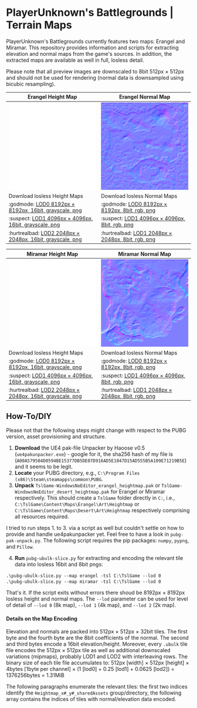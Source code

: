 # PlayerUnknown's Battlegrounds | Terrain Maps

PlayerUnknown's Battlegrounds currently features two maps: Erangel and Miramar. This repository provides information and scripts for extracting elevation and normal maps from the game's sources. In addition, the extracted maps are available as well in full, losless detail.

Please note that all preview images are downscaled to 8bit 512px &times; 512px and should not be used for rendering (normal data is downsampled using bicubic resampling).

| Erangel Height Map | Erangel Normal Map |
|--------------------|--------------------|
| <img src="https://github.com/cgcostume/pubg-maps/blob/master/erangel/pubg_erangel_height_l16_preview.png" width="100%" alt="pubg_erangel_elevation_preview"> | <img src="https://github.com/cgcostume/pubg-maps/blob/master/erangel/pubg_erangel_normal_rg8_preview.png" width="100%" alt="pubg_erangel_normal_preview"> |
| Download losless Height Maps | Download losless Normal Maps |
| :godmode: [LOD0 8192px &times; 8192px, 16bit, grayscale, png](https://github.com/cgcostume/pubg-maps/blob/master/erangel/pubg_erangel_height_l16_lod0.png) | :godmode: [LOD0 8192px &times; 8192px, 8bit, rgb, png](https://github.com/cgcostume/pubg-maps/blob/master/erangel/pubg_erangel_normal_rg8_lod0.png) |
| :suspect: [LOD1 4096px &times; 4096px, 16bit, grayscale, png](https://github.com/cgcostume/pubg-maps/blob/master/erangel/pubg_erangel_height_l16_lod1.png) | :suspect: [LOD1 4096px &times; 4096px, 8bit, rgb, png](https://github.com/cgcostume/pubg-maps/blob/master/erangel/pubg_erangel_normal_rg8_lod1.png) |
| :hurtrealbad: [LOD2 2048px &times; 2048px, 16bit, grayscale, png](https://github.com/cgcostume/pubg-maps/blob/master/erangel/pubg_erangel_height_l16_lod2.png) | :hurtrealbad: [LOD1 2048px &times; 2048px, 8bit, rgb, png](https://github.com/cgcostume/pubg-maps/blob/master/erangel/pubg_erangel_normal_rg8_lod2.png) |

| Miramar Height Map | Miramar Normal Map |
|--------------------|--------------------|
| <img src="https://github.com/cgcostume/pubg-maps/blob/master/miramar/pubg_miramar_height_l16_preview.png" width="100%" alt="pubg_miramar_elevation_preview"> | <img src="https://github.com/cgcostume/pubg-maps/blob/master/miramar/pubg_miramar_normal_rg8_preview.png" width="100%" alt="pubg_erangel_normal_preview"> |
| Download losless Height Maps | Download losless Normal Maps |
| :godmode: [LOD0 8192px &times; 8192px, 16bit, grayscale, png](https://github.com/cgcostume/pubg-maps/blob/master/miramar/pubg_miramar_height_l16_lod0.png) | :godmode: [LOD0 8192px &times; 8192px, 8bit, rgb, png](https://github.com/cgcostume/pubg-maps/blob/master/miramar/pubg_miramar_normal_rg8_lod0.png) |
| :suspect: [LOD1 4096px &times; 4096px, 16bit, grayscale, png](https://github.com/cgcostume/pubg-maps/blob/master/miramar/pubg_miramar_height_l16_lod1.png) | :suspect: [LOD1 4096px &times; 4096px, 8bit, rgb, png](https://github.com/cgcostume/pubg-maps/blob/master/miramar/pubg_miramar_normal_rg8_lod1.png) |
| :hurtrealbad: [LOD2 2048px &times; 2048px, 16bit, grayscale, png](https://github.com/cgcostume/pubg-maps/blob/master/miramar/pubg_miramar_height_l16_lod2.png) | :hurtrealbad: [LOD1 2048px &times; 2048px, 8bit, rgb, png](https://github.com/cgcostume/pubg-maps/blob/master/miramar/pubg_miramar_normal_rg8_lod2.png) |

## How-To/DIY

Please not that the following steps might change with respect to the PUBG version, asset provisioning and structure.

1. **Download** the UE4 pak-file Unpacker by Haoose v0.5 (`ue4pakunpacker.exe`) - google for it, the sha256 hash of my file is (`A00A579504D0594BE15377DB5DE07D916AD5E1047D15AD555B5A109E71219B5E`) and it seems to be legit.
2. **Locate** your PUBG directory, e.g., `C:\Program Files (x86)\Steam\steamapps\common\PUBG`.
3. **Unpack** `TslGame-WindowsNoEditor_erangel_heightmap.pak` or `TslGame-WindowsNoEditor_desert_heightmap.pak` for Erangel or Miramar respectively. This should create a `TslGame` folder directly in `C:`, i.e., `C:\TslGame\Content\Maps\Erangel\Art\Heightmap` or `C:\TslGame\Content\Maps\Desert\Art\Heightmap` respectively comprising all resources required.

I tried to run steps 1. to 3. via a script as well but couldn't settle on how to provide and handle ue4pakunpacker yet. Feel free to have a look in `pubg-pak-unpack.py`. The following script requires the pip packages: `numpy`, `pypng`, and `Pillow`.

4. **Run** `pubg-ubulk-slice.py` for extracting and encoding the relevant tile data into losless 16bit and 8bit pngs:
```
.\pubg-ubulk-slice.py --map erangel -tsl C:\TslGame --lod 0
.\pubg-ubulk-slice.py --map miramar -tsl C:\TslGame --lod 0
```
That's it. If the script exits without errors there shoud be 8192px &times; 8192px losless height and normal maps. The `--lod` parameter can be used for level of detail of `--lod 0` (8k map), `--lod 1` (4k map), and `--lod 2` (2k map).


#### Details on the Map Encoding

Elevation and normals are packed into 512px &times; 512px &times; 32bit tiles. The first byte and the fourth byte are the 8bit coefficients of the normal. The second and third bytes encode a 16bit elevation/height. Moreover, every `.ubulk` tile file encodes the 512px &times; 512px tile as well as additional downscaled variations (mipmaps), probably LOD1 and LOD2 with interleaving rows. The binary size of each tile file accumulates to: 512px [width] &times; 512px [height] &times; 4bytes [1byte per channel] &times; (1 [lod0] + 0.25 [lod1] + 0.0625 [lod2]) = 1376256bytes = 1.31MiB

The following paragraphs enumerate the relevant tiles: the first two indices identify the `Heightmap_x#_y#_sharedAssets` group/directory, the following array contains the indices of tiles with normal/elevation data encoded.
